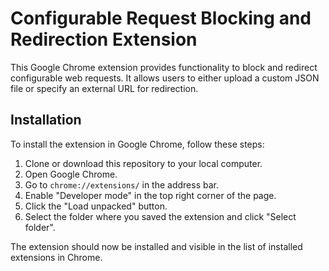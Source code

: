 # Configurable Request Blocking and Redirection Extension

This Google Chrome extension provides functionality to block and redirect configurable web requests. It allows users to either upload a custom JSON file or specify an external URL for redirection.

## Installation

To install the extension in Google Chrome, follow these steps:

1. Clone or download this repository to your local computer.
2. Open Google Chrome.
3. Go to `chrome://extensions/` in the address bar.
4. Enable "Developer mode" in the top right corner of the page.
5. Click the "Load unpacked" button.
6. Select the folder where you saved the extension and click "Select folder".

The extension should now be installed and visible in the list of installed extensions in Chrome.
